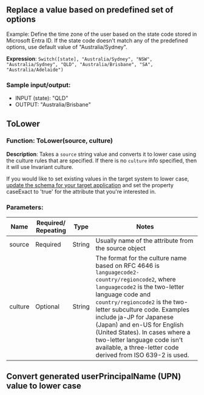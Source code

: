 ## Replace a value based on predefined set of options

Example: Define the time zone of the user based on the state code stored in Microsoft Entra ID. If the state code doesn't match any of the predefined options, use default value of "Australia/Sydney".

**Expression**: `Switch([state], "Australia/Sydney", "NSW", "Australia/Sydney", "QLD", "Australia/Brisbane", "SA", "Australia/Adelaide")`

### Sample input/output:

- INPUT (state): "QLD"
- OUTPUT: "Australia/Brisbane"

## ToLower

### Function: ToLower(source, culture)

**Description**: Takes a `source` string value and converts it to lower case using the culture rules that are specified. If there is no `culture` info specified, then it will use Invariant culture.

If you would like to set existing values in the target system to lower case, [update the schema for your target application](https://example.com) and set the property caseExact to 'true' for the attribute that you're interested in.

### Parameters:

| Name    | Required/ Repeating | Type   | Notes |
| ------- | ----------------- | ------ | ----- |
| source  | Required          | String | Usually name of the attribute from the source object |
| culture | Optional          | String | The format for the culture name based on RFC 4646 is `languagecode2-country/regioncode2`, where `languagecode2` is the two-letter language code and `country/regioncode2` is the two-letter subculture code. Examples include ja-JP for Japanese (Japan) and en-US for English (United States). In cases where a two-letter language code isn't available, a three-letter code derived from ISO 639-2 is used. |

## Convert generated userPrincipalName (UPN) value to lower case